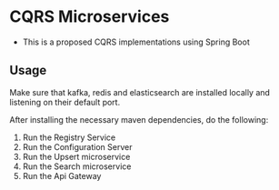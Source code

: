 # CQRS Microservices

- This is a proposed CQRS implementations using Spring Boot

## Usage

Make sure that kafka, redis and elasticsearch are installed locally and listening on their default port.

After installing the necessary maven dependencies, do the following:

1. Run the Registry Service
2. Run the Configuration Server
3. Run the Upsert microservice
4. Run the Search microservice
5. Run the Api Gateway
